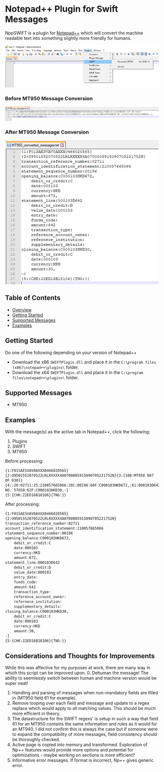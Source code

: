 <!-- -*- mode: markdown; fill-column: 8192 -*- -->

Notepad++ Plugin for Swift Messages
======================
NppSWIFT is a plugin for [Notepad++](https://notepad-plus-plus.org/) which will convert the machine readable text into something slightly more friendly for humans.

![plugin-screenshot-example](https://github.com/joshuabragge/NppSWIFT/blob/master/Examples/Images/plugin-screenshot-example.JPG)

### Before MT950 Message Conversion

![before-screenshot-conversion](https://github.com/joshuabragge/NppSWIFT/blob/master/Examples/Images/message-before-screenshot-example.JPG)

### After MT950 Message Conversion

![after-screenshot-conversion](https://github.com/joshuabragge/NppSWIFT/blob/master/Examples/Images/message-after-screenshot-example.JPG)

## Table of Contents
* [Overview](#notepad-plugin-for-swift-messages)
* [Getting Started](#getting-started)
* [Supported Messages](#supported-messages)
* [Examples](#examples)

## Getting Started

Do one of the following depending on your version of Notepad++

* Download the x86 `SWIFTPlugin.dll` and place it in the `C:\program files (x86)\notepad++\plugins\` folder.
* Download the x64 `SWIFTPlugin.dll` and place it in the `C:\program files\notepad++\plugins\` folder.

## Supported Messages
* MT950

## Examples 

With the message(s) as the active tab in Notepad++, click the following:
1. Plugins
2. SWIFT
3. MT950

Before processing:
```
{1:F01SAESVAV0AXXX0466020565}{2:O9501552070522LRLRXXXX4A0700005915090705221752N}{3:{108:MT950 007 OF 030}}
{4::20:02711:25:210057665066:28C:00196:60F:C000103HKD672,:61:000103D642,NRTI9999CHECK NO. 57650:62F:C000103HKD30,-}
{5:{CHK:22ED16B18106}{TNG:}}
```

After processing:
```
{1:F01SAESVAV0AXXX0466020565}
{2:O9501552070522LRLRXXXX4A0700005915090705221752N}
transaction_reference_number:02711
account_identification_statement:210057665066
statement_sequence_number:00196
opening_balance:C000103HKD672,
	debit_or_credit:C
	date:000103
	currency:HKD
	amount:672,
statement_line:000103D642
	debit_or_credit:D
	value_date:000103
	entry_date:
	funds_code:
	amount:642
	transaction_type:
	reference_account_owner:
	refernece_institution:
	supplementary_details:
closing_balance:C000103HKD30,
	debit_or_credit:C
	date:000103
	currency:HKD
	amount:30,
-}
{5:{CHK:22ED16B18106}{TNG:}}
```

## Considerations and Thoughts for Improvements
While this was affective for my purposes at work, there are many way in which this script can be improved upon. 
0. Dehuman the message! The ability to seemlessly switch between human and machine version would be super neat!
1. Handling and parsing of messages when non-mandatory fields are filled in (MT950 field 61 for example).
2. Remove looping over each field and message and update to a regex replace which would apply to all matching values. This should be much more efficient in theory.
3. The datastructure for the SWIFT regexs' is setup in such a way that field 61 for an MT950 contains the same information and rules as it would for an MT940. I did not confirm this is always the case but if someone were to expand the compatibility of more messages, field consistency should be thoroughly checked.
4. Active page is copied into memory and transformed. Exploration of Np++ features would provide more options and potential for optimizations - maybe working on sections is more efficient?
5. Informative error messages. If format is incorrect, Np++ gives generic error.

